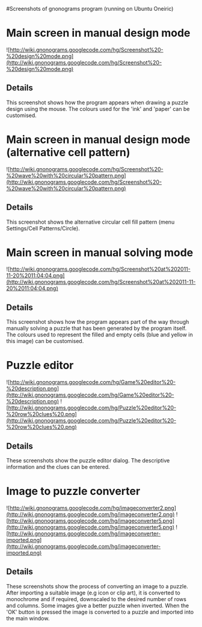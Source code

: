 #Screenshots of gnonograms program (running on Ubuntu Oneiric)

# Main screen in manual design mode #

![http://wiki.gnonograms.googlecode.com/hg/Screenshot%20-%20design%20mode.png](http://wiki.gnonograms.googlecode.com/hg/Screenshot%20-%20design%20mode.png)

## Details ##

This screenshot shows how the program appears when drawing a puzzle design using the mouse.  The colours used for the 'ink' and 'paper' can be customised.

# Main screen in manual design mode (alternative cell pattern) #

![http://wiki.gnonograms.googlecode.com/hg/Screenshot%20-%20wave%20with%20circular%20pattern.png](http://wiki.gnonograms.googlecode.com/hg/Screenshot%20-%20wave%20with%20circular%20pattern.png)

## Details ##

This screenshot shows the alternative circular cell fill pattern (menu Settings/Cell Patterns/Circle).

# Main screen in manual solving mode #

![http://wiki.gnonograms.googlecode.com/hg/Screenshot%20at%202011-11-20%2011:04:04.png](http://wiki.gnonograms.googlecode.com/hg/Screenshot%20at%202011-11-20%2011:04:04.png)

## Details ##

This screenshot shows how the program appears part of the way through manually solving a puzzle that has been generated by the program itself.  The colours used to represent the filled and empty cells (blue and yellow in this image) can be customised.

# Puzzle editor #

![http://wiki.gnonograms.googlecode.com/hg/Game%20editor%20-%20description.png](http://wiki.gnonograms.googlecode.com/hg/Game%20editor%20-%20description.png)  ![http://wiki.gnonograms.googlecode.com/hg/Puzzle%20editor%20-%20row%20clues%20.png](http://wiki.gnonograms.googlecode.com/hg/Puzzle%20editor%20-%20row%20clues%20.png)

## Details ##

These screenshots show the puzzle editor dialog.  The descriptive information and the clues can be entered.

# Image to puzzle converter #
![http://wiki.gnonograms.googlecode.com/hg/imageconverter2.png](http://wiki.gnonograms.googlecode.com/hg/imageconverter2.png)
![http://wiki.gnonograms.googlecode.com/hg/imageconverter5.png](http://wiki.gnonograms.googlecode.com/hg/imageconverter5.png)
![http://wiki.gnonograms.googlecode.com/hg/imageconverter-imported.png](http://wiki.gnonograms.googlecode.com/hg/imageconverter-imported.png)

## Details ##

These screenshots show the process of converting an image to a puzzle. After importing a suitable image (e.g icon or clip art), it is converted to monochrome and if required, downscaled to the desired number of rows and columns. Some images give a better puzzle when inverted. When the 'OK' button is pressed the image is converted to a puzzle and imported into the main window.